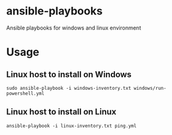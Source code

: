 # ansible-playbooks

Ansible playbooks for windows and linux environment

# Usage

## Linux host to install on Windows

```
sudo ansible-playbook -i windows-inventory.txt windows/run-powershell.yml
```

## Linux host to install on Linux
```
ansible-playbook -i linux-inventory.txt ping.yml
```
